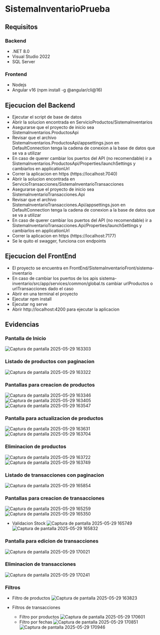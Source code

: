 # SistemaInventarioPrueba

## Requisitos

### Backend
- .NET 8.0
- Visual Studio 2022
- SQL Server

### Frontend
- Nodejs
- Angular v16 (npm install -g @angular/cli@16)

## Ejecucion del Backend
- Ejecutar el script de base de datos
- Abrir la solucion encontrada en ServicioProductos/SistemaInventarios
- Asegurarse que el proyecto de inicio sea SistemaInventarios.ProductosApi
- Revisar que el archivo SistemaInventarios.ProductosApi/appsettings.json en DefaultConnection tenga la cadena de conexion a la base de datos que se va a utilizar
- En caso de querer cambiar los puertos del API (no recomendable) ir a SistemaInventarios.ProductosApi/Properties/launchSettings y cambiarlos en applicationUrl
- Correr la aplicacion en https (https://localhost:7040)
- Abrir la solucion encontrada en ServicioTransacciones/SistemaInventarioTransacciones
- Asegurarse que el proyecto de inicio sea SistemaInventarioTransacciones.Api
- Revisar que el archivo SistemaInventarioTransacciones.Api/appsettings.json en DefaultConnection tenga la cadena de conexion a la base de datos que se va a utilizar
- En caso de querer cambiar los puertos del API (no recomendable) ir a SistemaInventarioTransacciones.Api/Properties/launchSettings y cambiarlos en applicationUrl
- Correr la aplicacion en https (https://localhost:7177)
- Se le quito el swagger, funciona con endpoints

## Ejecucion del FrontEnd
- El proyecto se encuentra en FrontEnd/SistemaInventarioFront/sistema-inventario
- En caso de cambiar los puertos de los apis sistema-inventario/src/app/services/common/global.ts cambiar urlProductos o urlTransacciones dado el caso
- Abrir en una terminal el proyecto
- Ejecutar npm install 
- Ejecutar ng serve
- Abrir http://localhost:4200 para ejecutar la aplicacion
## Evidencias
### Pantalla de Inicio
![Captura de pantalla 2025-05-29 163303](https://github.com/user-attachments/assets/697fadf7-19a5-4b0f-9087-e309b7c67216)

### Listado de productos con paginacion
![Captura de pantalla 2025-05-29 163322](https://github.com/user-attachments/assets/e014ab26-f275-44bd-a7dc-c72b4c443eed)

### Pantallas para creacion de productos

![Captura de pantalla 2025-05-29 163346](https://github.com/user-attachments/assets/369b3507-a268-432c-9202-4aae0c076ce0)
![Captura de pantalla 2025-05-29 163405](https://github.com/user-attachments/assets/e8a462de-89e5-47eb-a990-602a9c3689e8)
![Captura de pantalla 2025-05-29 163547](https://github.com/user-attachments/assets/5df47540-0691-4bed-8483-102ce23fb696)

### Pantalla para actualizacion de productos

![Captura de pantalla 2025-05-29 163631](https://github.com/user-attachments/assets/70061da7-f943-4469-afab-b776881f9306)
![Captura de pantalla 2025-05-29 163704](https://github.com/user-attachments/assets/c11d6c2d-6a03-4e6e-be16-47d21a74ede8)

### Eliminacion de productos

![Captura de pantalla 2025-05-29 163722](https://github.com/user-attachments/assets/777e05d3-4eb4-46a9-80bd-19e588e765ed)
![Captura de pantalla 2025-05-29 163749](https://github.com/user-attachments/assets/2268fac7-590a-48f7-b21d-4f69e87f999c)

### Listado de transacciones con paginacion

![Captura de pantalla 2025-05-29 165854](https://github.com/user-attachments/assets/a46a0be1-1181-41f2-9677-37c4f61e1e69)

### Pantallas para creacion de transacciones

![Captura de pantalla 2025-05-29 165259](https://github.com/user-attachments/assets/1949cbb2-fbfc-40a0-b331-fbc4f6fa8de3)
![Captura de pantalla 2025-05-29 165350](https://github.com/user-attachments/assets/3bc49f94-ddf6-44d7-90c8-bb44b9810a9b)

- Validacion Stock
![Captura de pantalla 2025-05-29 165749](https://github.com/user-attachments/assets/2a0405e6-6998-4dc7-b9c4-4ef6d99aaad1)
![Captura de pantalla 2025-05-29 165832](https://github.com/user-attachments/assets/3cf093d0-a6e3-49e2-8a45-550c142253c9)

### Pantalla para edicion de transacciones
![Captura de pantalla 2025-05-29 170021](https://github.com/user-attachments/assets/c3b271da-0cf0-4082-bb63-775aba59ca10)

### Eliminacion de transacciones
![Captura de pantalla 2025-05-29 170241](https://github.com/user-attachments/assets/b14bcd85-cdf3-475c-be91-a6f7f7a10d5f)

### Filtros
- Filtro de productos
![Captura de pantalla 2025-05-29 163823](https://github.com/user-attachments/assets/0ae74d0a-48c0-42d4-a2dd-c4a69401c44e)

- Filtros de transacciones
  - Filtro por productos
    ![Captura de pantalla 2025-05-29 170601](https://github.com/user-attachments/assets/cd51613b-d504-4b88-a095-c47e5f258dfd)
  - Filtro por fechas
    ![Captura de pantalla 2025-05-29 170851](https://github.com/user-attachments/assets/0a7d6929-d3a3-4a59-9c9a-17991ac38fe7)
    ![Captura de pantalla 2025-05-29 170946](https://github.com/user-attachments/assets/70f75c28-bbf7-4029-b641-8ff014cdc0f4)

